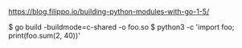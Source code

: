 https://blog.filippo.io/building-python-modules-with-go-1-5/

$ go build -buildmode=c-shared -o foo.so
$ python3 -c 'import foo; print(foo.sum(2, 40))'
